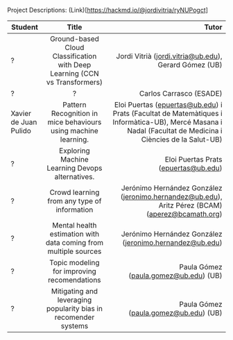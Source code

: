 Project Descriptions: (Link)[https://hackmd.io/@jordivitria/ryNUPogct]

| Student   |      Title      |  Tutor| 
|----------|:---------:|----------:| 
| ? | Ground-based Cloud Classification with Deep Learning (CCN vs Transformers) | Jordi Vitrià (jordi.vitria@ub.edu), Gerard Gómez (UB) |
| ? | ? | Carlos Carrasco (ESADE) |
| Xavier de Juan Pulido | Pattern Recognition in mice behaviours using machine learning. | Eloi Puertas (epuertas@ub.edu) i Prats (Facultat de Matemàtiques i Informàtica-UB), Mercé Masana i Nadal (Facultat de Medicina i Ciències de la Salut-UB) | 
| ? |  Exploring Machine Learning Devops alternatives. | Eloi Puertas Prats (epuertas@ub.edu) |  
| ?   |      Crowd learning from any type of information  |  Jerónimo Hernández González (jeronimo.hernandez@ub.edu), Aritz Pérez (BCAM) (aperez@bcamath.org) |
| ?   |  Mental health estimation with data coming from multiple sources  |  Jerónimo Hernández González (jeronimo.hernandez@ub.edu) |  
| ? | Topic modeling for improving recomendations | Paula Gómez (paula.gomez@ub.edu) (UB) | 
| ? | Mitigating and leveraging popularity bias in recomender systems | Paula Gómez (paula.gomez@ub.edu) (UB) | 
  
